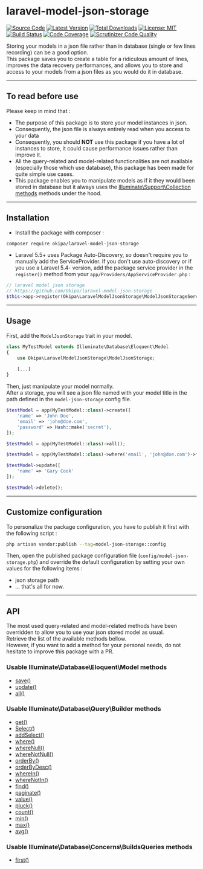 # laravel-model-json-storage

[![Source Code](https://img.shields.io/badge/source-okipa/laravel--model--json--storage-blue.svg)](https://github.com/Okipa/laravel-model-json-storage)
[![Latest Version](https://img.shields.io/github/release/okipa/laravel-model-json-storage.svg?style=flat-square)](https://github.com/Okipa/laravel-model-json-storage/releases)
[![Total Downloads](https://img.shields.io/packagist/dt/okipa/laravel-model-json-storage.svg?style=flat-square)](https://packagist.org/packages/okipa/laravel-model-json-storage)
[![License: MIT](https://img.shields.io/badge/License-MIT-blue.svg)](https://opensource.org/licenses/MIT)
[![Build Status](https://scrutinizer-ci.com/g/Okipa/laravel-model-json-storage/badges/build.png?b=master)](https://scrutinizer-ci.com/g/Okipa/laravel-model-json-storage/build-status/master)
[![Code Coverage](https://scrutinizer-ci.com/g/Okipa/laravel-model-json-storage/badges/coverage.png?b=master)](https://scrutinizer-ci.com/g/Okipa/laravel-model-json-storage/?branch=master)
[![Scrutinizer Code Quality](https://scrutinizer-ci.com/g/Okipa/laravel-model-json-storage/badges/quality-score.png?b=master)](https://scrutinizer-ci.com/g/Okipa/laravel-model-json-storage/?branch=master)

Storing your models in a json file rather than in database (single or few lines recording) can be a good option.  
This package saves you to create a table for a ridiculous amount of lines, improves the data recovery performances, and allows you to store and access to your models from a json files as you would do it in database.

------------------------------------------------------------------------------------------------------------------------

## To read before use
Please keep in mind that :
- The purpose of this package is to store your model instances in json.  
- Consequently, the json file is always entirely read when you access to your data
- Consequently, you should **NOT** use this package if you have a lot of instances to store, it could cause performance issues rather than improve it.
- All the query-related and model-related functionalities are not available (especially those which use database), this package has been made for quite simple use cases.
- This package enables you to manipulate models as if it they would been stored in database but it always uses the [Illuminate\Support\Collection methods](https://laravel.com/docs/5.4/collections) methods under the hood.

------------------------------------------------------------------------------------------------------------------------

## Installation
- Install the package with composer :
```bash
composer require okipa/laravel-model-json-storage
```

- Laravel 5.5+ uses Package Auto-Discovery, so doesn't require you to manually add the ServiceProvider.
If you don't use auto-discovery or if you use a Laravel 5.4- version, add the package service provider in the `register()` method from your `app/Providers/AppServiceProvider.php` :
```php
// laravel model json storage
// https://github.com/Okipa/laravel-model-json-storage
$this->app->register(Okipa\LaravelModelJsonStorage\ModelJsonStorageServiceProvider::class);
```

------------------------------------------------------------------------------------------------------------------------

## Usage
First, add the `ModelJsonStorage` trait in your model.

```php
class MyTestModel extends Illuminate\Database\Eloquent\Model
{
    use Okipa\LaravelModelJsonStorage\ModelJsonStorage;
    
    [...]
}
```

Then, just manipulate your model normally.  
After a storage, you will see a json file named with your model title in the path defined in the `model-json-storage` config file.

```php
$testModel = app(MyTestModel::class)->create([
    'name' => 'John Doe',
    'email' => 'john@doe.com',
    'password' => Hash::make('secret'),
]);
```

```php
$testModel = app(MyTestModel::class)->all();
```

```php
$testModel = app(MyTestModel::class)->where('email', 'john@doe.com')->first();
```

```php
$testModel->update([
    'name' => 'Gary Cook'
]);
```

```php
$testModel->delete();
```

------------------------------------------------------------------------------------------------------------------------

## Customize configuration
To personalize the package configuration, you have to publish it first with the following script :
```bash
php artisan vendor:publish --tag=model-json-storage::config
```
Then, open the published package configuration file (`config/model-json-storage.php`) and override the default configuration by setting your own values for the following items :
- json storage path
- ... that's all for now.

------------------------------------------------------------------------------------------------------------------------

## API
The most used query-related and model-related methods have been overridden to allow you to use your json stored model as usual.  
Retrieve the list of the available methods bellow.  
However, if you want to add a method for your personal needs, do not hesitate to improve this package with a PR.

### Usable Illuminate\Database\Eloquent\Model methods
- [save()](https://laravel.com/api/5.4/Illuminate/Database/Eloquent/Model.html#method_save)
- [update()](https://laravel.com/api/5.4/Illuminate/Database/Eloquent/Model.html#method_update)
- [all()](https://laravel.com/api/5.4/Illuminate/Database/Eloquent/Model.html#method_all)

### Usable Illuminate\Database\Query\Builder methods
- [get()](https://laravel.com/api/5.4/Illuminate/Database/Query/Builder.html#method_get)
- [Select()](https://laravel.com/api/5.4/Illuminate/Database/Query/Builder.html#method_select)
- [addSelect()](https://laravel.com/api/5.4/Illuminate/Database/Query/Builder.html#method_addSelect)
- [where()](https://laravel.com/api/5.4/Illuminate/Database/Query/Builder.html#method_where)
- [whereNull()](https://laravel.com/api/5.4/Illuminate/Database/Query/Builder.html#method_whereNull)
- [whereNotNull()](https://laravel.com/api/5.4/Illuminate/Database/Query/Builder.html#method_whereNotNull)
- [orderBy()](https://laravel.com/api/5.4/Illuminate/Database/Query/Builder.html#method_orderBy)
- [orderByDesc()](https://laravel.com/api/5.4/Illuminate/Database/Query/Builder.html#method_orderByDesc)
- [whereIn()](https://laravel.com/api/5.4/Illuminate/Database/Query/Builder.html#method_whereIn)
- [whereNotIn()](https://laravel.com/api/5.4/Illuminate/Database/Query/Builder.html#method_whereNotIn)
- [find()](https://laravel.com/api/5.4/Illuminate/Database/Query/Builder.html#method_find)
- [paginate()](https://laravel.com/api/5.4/Illuminate/Database/Query/Builder.html#method_paginate)
- [value()](https://laravel.com/api/5.4/Illuminate/Database/Query/Builder.html#method_value)
- [pluck()](https://laravel.com/api/5.4/Illuminate/Database/Query/Builder.html#method_pluck)
- [count()](https://laravel.com/api/5.4/Illuminate/Database/Query/Builder.html#method_count)
- [min()](https://laravel.com/api/5.4/Illuminate/Database/Query/Builder.html#method_min)
- [max()](https://laravel.com/api/5.4/Illuminate/Database/Query/Builder.html#method_max)
- [avg()](https://laravel.com/api/5.4/Illuminate/Database/Query/Builder.html#method_avg)

### Usable Illuminate\Database\Concerns\BuildsQueries methods
- [first()](https://laravel.com/api/5.4/Illuminate/Database/Concerns/BuildsQueries.html#method_first)
